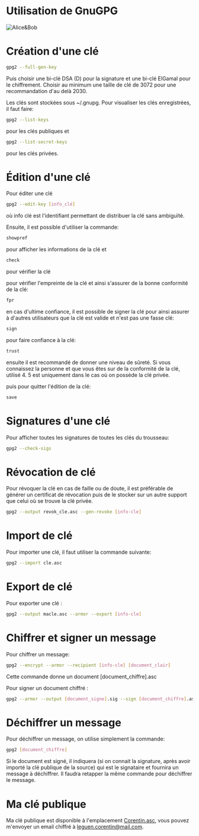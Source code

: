 Utilisation de GnuGPG
===

![Alice&Bob](https://aliceandbobcurate.files.wordpress.com/2012/02/ask.jpg)

# Création d'une clé

```sh
gpg2 --full-gen-key
```

Puis choisir une bi-clé DSA (D) pour la signature et une bi-clé ElGamal pour le chiffrement.
Choisir au minimum une taille de clé de 3072 pour une recommandation d'au delà 2030.

Les clés sont stockées sous ~/.gnupg. Pour visualiser les clés enregistrées, il faut faire:

```sh
gpg2 --list-keys
```

pour les clés publiques et 

```sh
gpg2 --list-secret-keys
```

pour les clés privées.

# Édition d'une clé

Pour éditer une clé

```sh
gpg2 --edit-key [info_clé]
```

où info clé est l'identifiant permettant de distribuer la clé sans ambiguïté.

Ensuite, il est possible d'utiliser la commande:

```sh
showpref
```

pour afficher les informations de la clé et

```sh
check
```

pour vérifier la clé

pour vérifier l'empreinte de la clé et ainsi s'assurer de la bonne conformité de la clé:

```sh
fpr
```

en cas d'ultime confiance, il est possible de signer la clé pour ainsi assurer à d'autres utilisateurs que la clé est valide et n'est pas une fasse clé:

```sh
sign
```

pour faire confiance à la clé:

```sh
trust
```

ensuite il est recommandé de donner une niveau de sûreté. Si vous connaissez la personne et que vous êtes sur de la conformité de la clé, utilisé 4. 5 est uniquement dans le cas où on possède la clé privée.

puis pour quitter l'édition de la clé:

```sh
save
```

# Signatures d'une clé

Pour afficher toutes les signatures de toutes les clés du trousseau:

```sh
gpg2 --check-sigs
```

# Révocation de clé

Pour révoquer la clé en cas de faille ou de doute, il est préférable de générer un certificat de révocation puis de le stocker sur un autre support que celui où se trouve la clé privée.

```sh
gpg2 --output revok_cle.asc --gen-revoke [info-cle]
```

# Import de clé

Pour importer une clé, il faut utiliser la commande suivante:

```sh
gpg2 --import cle.asc
```

# Export de clé

Pour exporter une clé :

```sh
gpg2 --output macle.asc --armor --export [info-cle]
```

# Chiffrer et signer un message

Pour chiffrer un message:

```sh
gpg2 --encrypt --armor --recipient [info-cle] [document_clair]
```

Cette commande donne un document [document_chiffre].asc

Pour signer un document chiffré :

```sh
gpg2 --armor --output [document_signe].sig --sign [document_chiffre].asc
```

# Déchiffrer un message

Pour déchiffrer un message, on utilise simplement la commande:

```sh
gpg2 [document_chiffre]
```

Si le document est signé, il indiquera (si on connait la signature, après avoir importé la clé publique de la source) qui est le signataire et fournira un message à déchiffrer. Il faudra retapper la même commande pour déchiffrer le message.

# Ma clé publique

Ma clé publique est disponible à l'emplacement [Corentin.asc](Corentin.asc), vous pouvez m'envoyer un email chiffré à leguen.corentin@mail.com.
